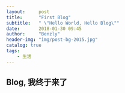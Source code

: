 ```yaml
---
layout:     post
title:      "First Blog"
subtitle:   " \"Hello World, Hello Blog\""
date:       2018-01-30 09:45
author:     "Benzly"
header-img: "img/post-bg-2015.jpg"
catalog: true
tags:
    - 生活
---
```



## Blog, 我终于来了
